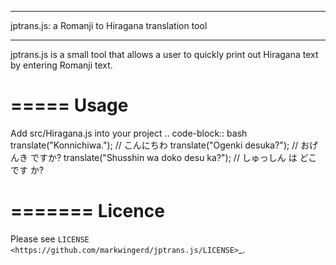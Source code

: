 **************************************************
jptrans.js: a Romanji to Hiragana translation tool
**************************************************

jptrans.js is a small tool that allows a user to quickly print out
Hiragana text by entering Romanji text.

=====
Usage
=====

Add src/Hiragana.js into your project
.. code-block:: bash
    translate("Konnichiwa."); // こんにちわ
    translate("Ogenki desuka?"); // おげんき ですか?
    translate("Shusshin wa doko desu ka?"); // しゅっしん は どこ です か?

=======
Licence
=======

Please see `LICENSE <https://github.com/markwingerd/jptrans.js/LICENSE>`_.
